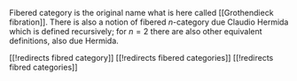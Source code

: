 Fibered category is the original name what is here called [[Grothendieck fibration]]. There is also a notion of fibered $n$-category due Claudio Hermida which is defined recursively; for $n=2$ there are also other equivalent definitions, also due Hermida. 


[[!redirects fibred category]]
[[!redirects fibered categories]]
[[!redirects fibred categories]]